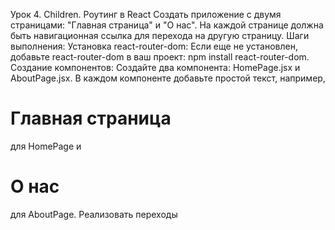 Урок 4. Children. Роутинг в React
Создать приложение с двумя страницами: "Главная страница" и "О нас".
На каждой странице должна быть навигационная ссылка для перехода на другую страницу.
Шаги выполнения:
Установка react-router-dom:
Если еще не установлен, добавьте react-router-dom в ваш проект: npm install react-router-dom.
Создание компонентов:
Создайте два компонента: HomePage.jsx и AboutPage.jsx.
В каждом компоненте добавьте простой текст, например, <h1>Главная страница</h1> для HomePage и <h1>О нас</h1> для AboutPage.
Реализовать переходы
